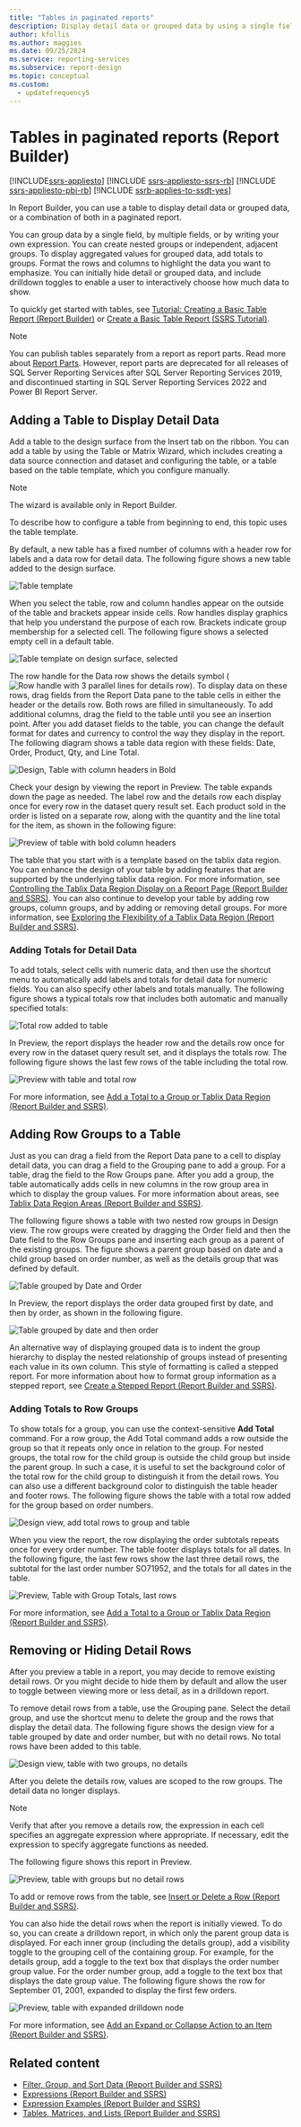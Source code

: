 ```yaml
---
title: "Tables in paginated reports"
description: Display detail data or grouped data by using a single field or multiple fields, or by writing your own expression in a paginated report in Report Builder.
author: kfollis
ms.author: maggies
ms.date: 09/25/2024
ms.service: reporting-services
ms.subservice: report-design
ms.topic: conceptual
ms.custom:
  - updatefrequency5
---
```

# Tables in paginated reports (Report Builder)

[!INCLUDE[ssrs-appliesto](../../includes/ssrs-appliesto.md)] [!INCLUDE [ssrs-appliesto-ssrs-rb](../../includes/ssrs-appliesto-ssrs-rb.md)] [!INCLUDE [ssrs-appliesto-pbi-rb](../../includes/ssrs-appliesto-pbi-rb.md)] [!INCLUDE [ssrb-applies-to-ssdt-yes](../../includes/ssrb-applies-to-ssdt-yes.md)]

 In Report Builder, you can use a table to display detail data or grouped data, or a combination of both in a paginated report.   
   
 You can group data by a single field, by multiple fields, or by writing your own expression. You can create nested groups or independent, adjacent groups. To display aggregated values for grouped data, add totals to groups. Format the rows and columns to highlight the data you want to emphasize. You can initially hide detail or grouped data, and include drilldown toggles to enable a user to interactively choose how much data to show.  
  
 To quickly get started with tables, see [Tutorial: Creating a Basic Table Report &#40;Report Builder&#41;](../../reporting-services/tutorial-creating-a-basic-table-report-report-builder.md) or [Create a Basic Table Report &#40;SSRS Tutorial&#41;](../../reporting-services/create-a-basic-table-report-ssrs-tutorial.md).  
  
> [!NOTE]  
>  You can publish tables separately from a report as report parts. Read more about [Report Parts](../../reporting-services/report-design/report-parts-report-builder-and-ssrs.md). However, report parts are deprecated for all releases of SQL Server Reporting Services after SQL Server Reporting Services 2019, and discontinued starting in SQL Server Reporting Services 2022 and Power BI Report Server.
  
  
##  <a name="AddingTable"></a> Adding a Table to Display Detail Data  
 Add a table to the design surface from the Insert tab on the ribbon. You can add a table by using the Table or Matrix Wizard, which includes creating a data source connection and dataset and configuring the table, or a table based on the table template, which you configure manually.  
  
> [!NOTE]  
>  The wizard is available only in Report Builder.  
  
 To describe how to configure a table from beginning to end, this topic uses the table template.  
  
 By default, a new table has a fixed number of columns with a header row for labels and a data row for detail data. The following figure shows a new table added to the design surface.  
  
 ![Table template](../../reporting-services/report-design/media/rs-tabletemplatenew.gif "Table template")  
  
 When you select the table, row and column handles appear on the outside of the table and brackets appear inside cells. Row handles display graphics that help you understand the purpose of each row. Brackets indicate group membership for a selected cell. The following figure shows a selected empty cell in a default table.  
  
 ![Table template on design surface, selected](../../reporting-services/report-design/media/rs-tabletemplatenewselected.gif "Table template on design surface, selected")  
  
 The row handle for the Data row shows the details symbol (![Row handle with 3 parallel lines for details row](../../reporting-services/report-design/media/rs-icontablix-detailsrow.gif "Row handle with 3 parallel lines for details row")). To display data on these rows, drag fields from the Report Data pane to the table cells in either the header or the details row. Both rows are filled in simultaneously. To add additional columns, drag the field to the table until you see an insertion point. After you add dataset fields to the table, you can change the default format for dates and currency to control the way they display in the report. The following diagram shows a table data region with these fields: Date, Order, Product, Qty, and Line Total.  
  
 ![Design, Table with column headers in Bold](../../reporting-services/report-design/media/rs-basictabledetailsformatteddesign.gif "Design, Table with column headers in Bold")  
  
 Check your design by viewing the report in Preview. The table expands down the page as needed. The label row and the details row each display once for every row in the dataset query result set. Each product sold in the order is listed on a separate row, along with the quantity and the line total for the item, as shown in the following figure:  
  
 ![Preview of table with bold column headers](../../reporting-services/media/rs-basictabledetailsformattedpreview.png "Preview of table with bold column headers")  
  
 The table that you start with is a template based on the tablix data region. You can enhance the design of your table by adding features that are supported by the underlying tablix data region. For more information, see [Controlling the Tablix Data Region Display on a Report Page &#40;Report Builder and SSRS&#41;](../../reporting-services/report-design/controlling-the-tablix-data-region-display-on-a-report-page.md). You can also continue to develop your table by adding row groups, column groups, and by adding or removing detail groups. For more information, see [Exploring the Flexibility of a Tablix Data Region &#40;Report Builder and SSRS&#41;](../../reporting-services/report-design/exploring-the-flexibility-of-a-tablix-data-region-report-builder-and-ssrs.md).  
  
### Adding Totals for Detail Data  
 To add totals, select cells with numeric data, and then use the shortcut menu to automatically add labels and totals for detail data for numeric fields. You can also specify other labels and totals manually. The following figure shows a typical totals row that includes both automatic and manually specified totals:  
  
 ![Total row added to table](../../reporting-services/report-design/media/rs-basictabledetailstotaldesign.gif "Total row added to table")  
  
 In Preview, the report displays the header row and the details row once for every row in the dataset query result set, and it displays the totals row. The following figure shows the last few rows of the table including the total row.  
  
 ![Preview with table and total row](../../reporting-services/report-design/media/rs-basictabledetailstotalpreview.gif "Preview with table and total row")  
  
 For more information, see [Add a Total to a Group or Tablix Data Region &#40;Report Builder and SSRS&#41;](../../reporting-services/report-design/add-a-total-to-a-group-or-tablix-data-region-report-builder-and-ssrs.md).  
  
##  <a name="AddingRowGroups"></a> Adding Row Groups to a Table  
 Just as you can drag a field from the Report Data pane to a cell to display detail data, you can drag a field to the Grouping pane to add a group. For a table, drag the field to the Row Groups pane. After you add a group, the table automatically adds cells in new columns in the row group area in which to display the group values. For more information about areas, see [Tablix Data Region Areas &#40;Report Builder and SSRS&#41;](../../reporting-services/report-design/tablix-data-region-areas-report-builder-and-ssrs.md).  
  
 The following figure shows a table with two nested row groups in Design view. The row groups were created by dragging the Order field and then the Date field to the Row Groups pane and inserting each group as a parent of the existing groups. The figure shows a parent group based on date and a child group based on order number, as well as the details group that was defined by default.  
  
 ![Table grouped by Date and Order](../../reporting-services/report-design/media/rs-basictablegroupsdesign.gif "Table grouped by Date and Order")  
  
 In Preview, the report displays the order data grouped first by date, and then by order, as shown in the following figure.  
  
 ![Table grouped by date and then order](../../reporting-services/media/rs-basictablegroupspreview.png "Table grouped by date and then order")  
  
 An alternative way of displaying grouped data is to indent the group hierarchy to display the nested relationship of groups instead of presenting each value in its own column. This style of formatting is called a stepped report. For more information about how to format group information as a stepped report, see [Create a Stepped Report &#40;Report Builder and SSRS&#41;](../../reporting-services/report-design/create-a-stepped-report-report-builder-and-ssrs.md).  
  
### Adding Totals to Row Groups  
 To show totals for a group, you can use the context-sensitive **Add Total** command. For a row group, the Add Total command adds a row outside the group so that it repeats only once in relation to the group. For nested groups, the total row for the child group is outside the child group but inside the parent group. In such a case, it is useful to set the background color of the total row for the child group to distinguish it from the detail rows. You can also use a different background color to distinguish the table header and footer rows. The following figure shows the table with a total row added for the group based on order numbers.  
  
 ![Design view, add total rows to group and table](../../reporting-services/report-design/media/rs-basictablegroupstotalscolordesign.gif "Design view, add total rows to group and table")  
  
 When you view the report, the row displaying the order subtotals repeats once for every order number. The table footer displays totals for all dates. In the following figure, the last few rows show the last three detail rows, the subtotal for the last order number SO71952, and the totals for all dates in the table.  
  
 ![Preview, Table with Group Totals, last rows](../../reporting-services/report-design/media/rs-basictablegroupstotalscolorpreviewbottom.gif "Preview, Table with Group Totals, last rows")  
  
 For more information, see [Add a Total to a Group or Tablix Data Region &#40;Report Builder and SSRS&#41;](../../reporting-services/report-design/add-a-total-to-a-group-or-tablix-data-region-report-builder-and-ssrs.md).  
  
##  <a name="RemovingHidingRows"></a> Removing or Hiding Detail Rows  
 After you preview a table in a report, you may decide to remove existing detail rows. Or you might decide to hide them by default and allow the user to toggle between viewing more or less detail, as in a drilldown report.  
  
 To remove detail rows from a table, use the Grouping pane. Select the detail group, and use the shortcut menu to delete the group and the rows that display the detail data. The following figure shows the design view for a table grouped by date and order number, but with no detail rows. No total rows have been added to this table.  
  
 ![Design view, table with two groups, no details](../../reporting-services/report-design/media/rs-basictablegroupsdrilldownnodetailsdesign.gif "Design view, table with two groups, no details")  
  
 After you delete the details row, values are scoped to the row groups. The detail data no longer displays.  
  
> [!NOTE]  
>  Verify that after you remove a details row, the expression in each cell specifies an aggregate expression where appropriate. If necessary, edit the expression to specify aggregate functions as needed.  
  
 The following figure shows this report in Preview.  
  
 ![Preview, table with groups but no detail rows](../../reporting-services/report-design/media/rs-basictablegroupsnodetailspreview.gif "Preview, table with groups but no detail rows")  
  
 To add or remove rows from the table, see [Insert or Delete a Row &#40;Report Builder and SSRS&#41;](../../reporting-services/report-design/insert-or-delete-a-row-report-builder-and-ssrs.md).  
  
 You can also hide the detail rows when the report is initially viewed. To do so, you can create a drilldown report, in which only the parent group data is displayed. For each inner group (including the details group), add a visibility toggle to the grouping cell of the containing group. For example, for the details group, add a toggle to the text box that displays the order number group value. For the order number group, add a toggle to the text box that displays the date group value. The following figure shows the row for September 01, 2001, expanded to display the first few orders.  
  
 ![Preview, table with expanded drilldown node](../../reporting-services/report-design/media/rs-basictablegroupsdrilldownpreview.gif "Preview, table with expanded drilldown node")  
  
 For more information, see [Add an Expand or Collapse Action to an Item &#40;Report Builder and SSRS&#41;](../../reporting-services/report-design/add-an-expand-or-collapse-action-to-an-item-report-builder-and-ssrs.md).  
  
## Related content

- [Filter, Group, and Sort Data &#40;Report Builder and SSRS&#41;](../../reporting-services/report-design/filter-group-and-sort-data-report-builder-and-ssrs.md)
- [Expressions &#40;Report Builder and SSRS&#41;](../../reporting-services/report-design/expressions-report-builder-and-ssrs.md)
- [Expression Examples &#40;Report Builder and SSRS&#41;](../../reporting-services/report-design/expression-examples-report-builder-and-ssrs.md)
- [Tables, Matrices, and Lists &#40;Report Builder and SSRS&#41;](../../reporting-services/report-design/tables-matrices-and-lists-report-builder-and-ssrs.md)
